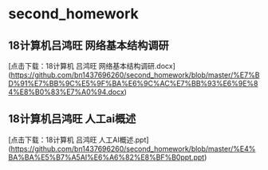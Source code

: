 # second_homework
##  18计算机吕鸿旺 网络基本结构调研
[点击下载：18计算机 吕鸿旺 网络基本结构调研.docx]
(https://github.com/bn1437696260/second_homework/blob/master/%E7%BD%91%E7%BB%9C%E5%9F%BA%E6%9C%AC%E7%BB%93%E6%9E%84%E8%B0%83%E7%A0%94.docx)

##   18计算机吕鸿旺 人工ai概述 
[点击下载：18计算机 吕鸿旺 人工AI概述.ppt]
(https://github.com/bn1437696260/second_homework/blob/master/%E4%BA%BA%E5%B7%A5AI%E6%A6%82%E8%BF%B0ppt.ppt)
